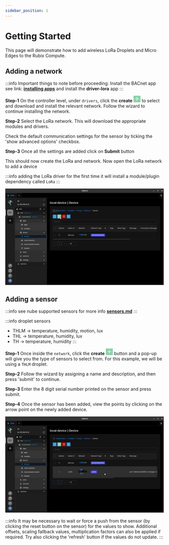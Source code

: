 ```yaml
---
sidebar_position: 1
---
```


# Getting Started

This page will demonstrate how to add wireless LoRa Droplets and Micro Edges to the Rubix Compute.

## Adding a network

:::info
Important things to note before proceeding:
Install the BACnet app see link: **[installing apps](../../../setup/apps.md)** and install the **driver-lora** app
:::

**Step-1** On the controller level, under `drivers`, click the **create** ![add icon](../../../img/apps/add-button.png) to
select and download and install the relevant network. Follow the wizard to continue installing the network.

**Step-2** Select the LoRa network. This will download the appropriate modules and drivers.

Check the default communication settings for the sensor by ticking the 'show advanced options' checkbox.

**Step-3** Once all the settings are added click on **Submit** button

This should now create the LoRa and network. Now open the LoRa network to add a device

:::info
adding the LoRa driver for the first time it will install a module/plugin dependency called `LoRa`
:::

![max800px](img/adding-lora-network.gif)

## Adding a sensor

:::info
see nube supported sensors for more info **[sensors.md](../../../../hardware/downloads/sensors.md)**
:::

:::info droplet sensors
- THLM -> temperature, humidity, motion, lux
- THL -> temperature, humidity, lux
- TH -> temperature, humidity
  :::

**Step-1** Once inside the `network`, click the **create** ![add icon](../../../img/apps/add-button.png) button and a pop-up
will give you the type of sensors to select from. For this example, we will be using a `THLM` droplet.

**Step-2** Follow the wizard by assigning a name and description, and then press 'submit' to continue.

**Step-3** Enter the 8 digit serial number printed on the sensor and press submit.

**Step-4** Once the sensor has been added, view the points by clicking on the arrow point on the newly added device.

![max800px](img/adding-lora-droplet.gif)


:::info
It may be necessary to wait or force a push from the sensor (by clicking the reset button on the sensor) for the values
to show. Additional offsets, scaling fallback values, multiplication factors can also be applied if required. Try also
clicking the 'refresh' button if the values do not update.
:::

